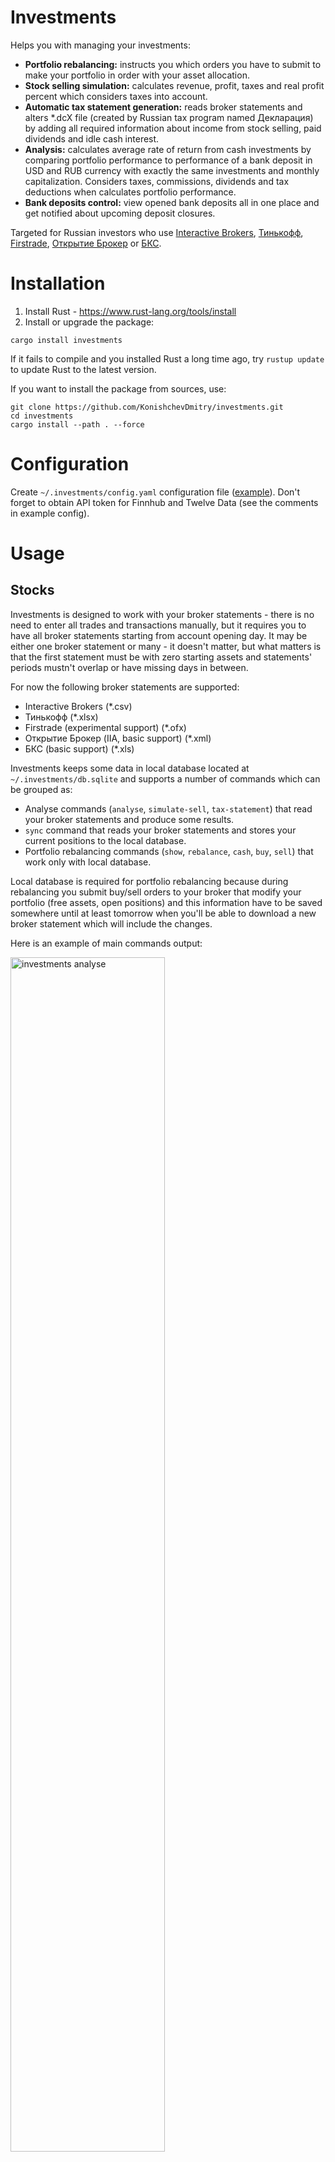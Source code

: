 # Investments

Helps you with managing your investments:
* **Portfolio rebalancing:** instructs you which orders you have to submit to make your portfolio in order with your
  asset allocation.
* **Stock selling simulation:** calculates revenue, profit, taxes and real profit percent which considers taxes into
  account.
* **Automatic tax statement generation:** reads broker statements and alters *.dcX file (created by Russian tax program
  named Декларация) by adding all required information about income from stock selling, paid dividends and idle cash
  interest.
* **Analysis:** calculates average rate of return from cash investments by comparing portfolio performance to
  performance of a bank deposit in USD and RUB currency with exactly the same investments and monthly capitalization.
  Considers taxes, commissions, dividends and tax deductions when calculates portfolio performance.
* **Bank deposits control:** view opened bank deposits all in one place and get notified about upcoming deposit closures.

Targeted for Russian investors who use [Interactive Brokers](https://interactivebrokers.com/),
[Тинькофф](https://www.tinkoff.ru/), [Firstrade](https://www.firstrade.com/), [Открытие Брокер](https://open-broker.ru/)
or [БКС](https://broker.ru/).

# Installation

1. Install Rust - https://www.rust-lang.org/tools/install
2. Install or upgrade the package:
```
cargo install investments
```
If it fails to compile and you installed Rust a long time ago, try `rustup update` to update Rust to the latest version.

If you want to install the package from sources, use:
```
git clone https://github.com/KonishchevDmitry/investments.git
cd investments
cargo install --path . --force
```

# Configuration

Create `~/.investments/config.yaml` configuration file ([example](config-example.yaml)). Don't forget to obtain API
token for Finnhub and Twelve Data (see the comments in example config).

# Usage

## Stocks

Investments is designed to work with your broker statements - there is no need to enter all trades and transactions
manually, but it requires you to have all broker statements starting from account opening day. It may be either one
broker statement or many - it doesn't matter, but what matters is that the first statement must be with zero starting
assets and statements' periods mustn't overlap or have missing days in between.

For now the following broker statements are supported:
* Interactive Brokers (*.csv)
* Тинькофф (*.xlsx)
* Firstrade (experimental support) (*.ofx)
* Открытие Брокер (IIA, basic support) (*.xml)
* БКС (basic support) (*.xls)

Investments keeps some data in local database located at `~/.investments/db.sqlite` and supports a number of commands
which can be grouped as:
* Analyse commands (`analyse`, `simulate-sell`, `tax-statement`) that read your broker statements and produce some
  results.
* `sync` command that reads your broker statements and stores your current positions to the local database.
* Portfolio rebalancing commands (`show`, `rebalance`, `cash`, `buy`, `sell`) that work only with local database.

Local database is required for portfolio rebalancing because during rebalancing you submit buy/sell orders to your
broker that modify your portfolio (free assets, open positions) and this information have to be saved somewhere until at
least tomorrow when you'll be able to download a new broker statement which will include the changes.

Here is an example of main commands output:

<img src="/images/analyse.png?raw=true" width="70%" height="70%" alt="investments analyse" title="investments analyse">

![investments simulate-sell](/images/simulate-sell.png?raw=true "investments simulate-sell")

![investments tax-statement](/images/tax-statement.png?raw=true "investments tax-statement")

The screenshots are blurred for privacy reasons since they require a real broker statement, but I can emulate `sync`
command by executing the following commands with a random fake data to provide a full example of `show` and `rebalance`
commands:
```
$ investments buy ib 100 VTI 4000
$ investments buy ib 30 VXUS 4000
$ investments buy ib 40 BND 4000
$ investments buy ib 60 BNDX 4000
```

With these commands executed and provided example config we'll get the following results for `show` and `rebalance`
commands:

![investments show](/images/show.png?raw=true "investments show")

![investments rebalance](/images/rebalance.png?raw=true "investments rebalance")

Rebalancing actions in this case are assumed to be the following:
1. View the instructions: `investments rebalance`
2. Buy 50 VXUS using broker's terminal, got `$current_assets` left on your account
3. Commit the results: `investments buy ib 50 VXUS $current_assets`
4. View the instructions: `investments rebalance`
5. Buy 12 BNDX using broker's terminal, got `$current_assets` left on your account
6. Commit the results: `investments buy ib 12 BNDX $current_assets`
7. View the instructions: `investments rebalance`
8. Buy 9 BND using broker's terminal, got `$current_assets` left on your account
9. Commit the results: `investments buy ib 9 BND $current_assets`
10. View the result: `investments show`

This iterative trading is not required - you can look at the results of `investments rebalance` and submit all orders at
once, but it leaves a chance to spend more than you supposed to in case of highly volatile market. In practice, the
simplest strategy here in case of relatively small price of all stocks - submit all orders except the last (one / two /
few), commit the current result, execute `investments rebalance` and submit the rest.

## Prometheus metrics

`investments metrics` command allows you to export analysis results in [Prometheus](https://prometheus.io/) format to be
collected by [Node exporter's Textfile Collector](https://github.com/prometheus/node_exporter#textfile-collector).

Here is an example of [Grafana](https://grafana.com/) dashboard which displays aggregated statistics and investment
results for multiple portfolios opened in different brokers:

[![Investments Grafana dashboard](https://user-images.githubusercontent.com/217795/105888583-320e1080-601e-11eb-8a47-97774479e0f7.gif)](https://youtu.be/fMUxBDY3AUg)

## Broker specific

### Interactive Brokers

#### Recommendations
      
Download broker statements periodically and run the tool against them to be sure that it's still able to parse them and
won't fail when you'll need it.

Generate tax statement in the beginning of March. Interactive Brokers sometimes adds corrections to their mid-February
statements and if you generate tax statement earlier, it may contain inaccurate data.

#### T+2 trading mode

Activity statements don't provide trade settle date. So by default all calculations will be made in T+0 mode and
`simulate-sell` and `tax-statement` commands will complain on this via warning message because it affects correctness of
tax calculations.

Trade settle date may be obtained from Trade Confirmation Report. To do this, create a Trade Confirmation Flex Query in
the IB `Reports -> Flex Queries` tab with the following parameters:

![Trade Confirmation Flex Query Parameters](/images/trade-confirmation-parameters.png?raw=true "Trade Confirmation Flex Query Parameters")

and download the statements for all periods where you have any trades. Investments will catch these statements and use
information from them for calculations in T+2 mode.

#### Dividend reclassifications

Every year IB has to adjust the 1042 withholding (i.e. withholding on US dividends paid to non-US accounts) to reflect
dividend reclassifications. This is typically done in February the following year. As such, the majority of these
adjustments are refunds to customers. The typical case is when IB's best information at the time of paying a dividend
indicates that the distribution is an ordinary dividend (and therefore subject to withholding), then later at year end,
the dividend is reclassified as Return of Capital, proceeds, or capital gains (all of which are not subject to 1042
withholding).

So withholding in previous year's statements should be reviewed against February statement's withholding adjustments.
Investments finds such reclassifications and handles them properly, but at this time it matches dividends on taxes using
(date, symbol) pair, because matching by description turned out to be too fragile. As it turns out sometimes dates
of reclassified taxes don't match dividend dates. To workaround such cases there is `tax_remapping` configuration option
using which you can manually map reclassified tax to date of its origin dividend.


### БКС, Открытие Брокер and Тинькофф

Dividends aren't parsed out from broker statements yet. I use FinEx ETF which don't pay dividends, so I don't have an
example of how they are look like in the broker statements.

## Deposits

Deposits are controlled via `deposits` command. You register your opened deposits in the configuration file and then
execute `investments deposits` to view them all in one place:

```
$ investments deposits

                            Open deposits

 Open date   Close date    Name     Amount   Interest  Current amount
 19.06.2019  19.03.2020  Тинькофф  465,000₽         7     473,343.49₽
 21.06.2019  21.06.2020  Тинькофф  200,000₽       7.5     203,763.08₽
                                   665,000₽               677,106.57₽
```

This command has a cron mode (`investments deposits --cron`) which you can use in combination with
`notify_deposit_closing_days` configuration option. For example, if you create a cron job and configure it to send the
command output to your email, then on 11.06.2020 having `notify_deposit_closing_days: 10` you get an email with the
following contents:

```
The following deposits are about to close:
* 21.06.2020 Тинькофф: 200,000₽ -> 215,570.51₽

The following deposits are closed:
* 19.03.2020 Тинькофф: 465,000₽ -> 490,013.27₽
```


# Unsupported features

The program supports only those cases which I saw in my broker statements or statements sent to me by other people,
which I assured to be handled properly and wrote regression tests for. For example, the following aren't supported yet:
* Bonds
* Futures
* Margin accounts


# Denial of responsibility

The project is developed as a pet project, mainly for my personal use. The code is written in a way that if it finds
something unusual in broker statement it returns an error and doesn't try to pass through the error to avoid the case
when it will get you to misleading results, so there are many cases that it's not able to handle yet and I can't
guarantee that I'll find a free time to support your specific case.
